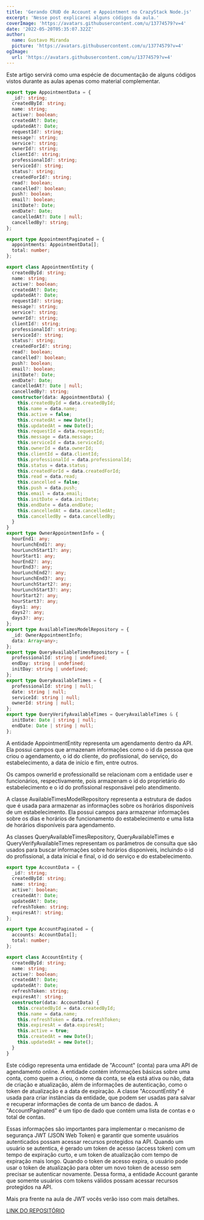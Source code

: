 ```yaml
---
title: 'Gerando CRUD de Account e Appointment no CrazyStack Node.js'
excerpt: 'Nesse post explicarei alguns códigos da aula.'
coverImage: 'https://avatars.githubusercontent.com/u/13774579?v=4'
date: '2022-05-20T05:35:07.322Z'
author:
  name: Gustavo Miranda
  picture: 'https://avatars.githubusercontent.com/u/13774579?v=4'
ogImage:
  url: 'https://avatars.githubusercontent.com/u/13774579?v=4'
---
```

Este artigo servirá como uma espécie de documentação de alguns códigos vistos durante as aulas apenas como material complementar.

```typescript
export type AppointmentData = {
  _id?: string;
  createdById: string;
  name: string;
  active?: boolean;
  createdAt?: Date;
  updatedAt?: Date;
  requestId?: string;
  message?: string;
  service?: string;
  ownerId?: string;
  clientId?: string;
  professionalId?: string;
  serviceId?: string;
  status?: string;
  createdForId?: string;
  read?: boolean;
  cancelled?: boolean;
  push?: boolean;
  email?: boolean;
  initDate?: Date;
  endDate?: Date;
  cancelledAt?: Date | null;
  cancelledBy?: string;
};

export type AppointmentPaginated = {
  appointments: AppointmentData[];
  total: number;
};

export class AppointmentEntity {
  createdById: string;
  name: string;
  active?: boolean;
  createdAt?: Date;
  updatedAt?: Date;
  requestId?: string;
  message?: string;
  service?: string;
  ownerId?: string;
  clientId?: string;
  professionalId?: string;
  serviceId?: string;
  status?: string;
  createdForId?: string;
  read?: boolean;
  cancelled?: boolean;
  push?: boolean;
  email?: boolean;
  initDate?: Date;
  endDate?: Date;
  cancelledAt?: Date | null;
  cancelledBy?: string;
  constructor(data: AppointmentData) {
    this.createdById = data.createdById;
    this.name = data.name;
    this.active = false;
    this.createdAt = new Date();
    this.updatedAt = new Date();
    this.requestId = data.requestId;
    this.message = data.message;
    this.serviceId = data.serviceId;
    this.ownerId = data.ownerId;
    this.clientId = data.clientId;
    this.professionalId = data.professionalId;
    this.status = data.status;
    this.createdForId = data.createdForId;
    this.read = data.read;
    this.cancelled = false;
    this.push = data.push;
    this.email = data.email;
    this.initDate = data.initDate;
    this.endDate = data.endDate;
    this.cancelledAt = data.cancelledAt;
    this.cancelledBy = data.cancelledBy;
  }
}
export type OwnerAppointmentInfo = {
  hourEnd1: any;
  hourLunchEnd1?: any;
  hourLunchStart1?: any;
  hourStart1: any;
  hourEnd2?: any;
  hourEnd3?: any;
  hourLunchEnd2?: any;
  hourLunchEnd3?: any;
  hourLunchStart2?: any;
  hourLunchStart3?: any;
  hourStart2?: any;
  hourStart3?: any;
  days1: any;
  days2?: any;
  days3?: any;
};
export type AvailableTimesModelRepository = {
  _id: OwnerAppointmentInfo;
  data: Array<any>;
};
export type QueryAvailableTimesRepository = {
  professionalId: string | undefined;
  endDay: string | undefined;
  initDay: string | undefined;
};
export type QueryAvailableTimes = {
  professionalId: string | null;
  date: string | null;
  serviceId: string | null;
  ownerId: string | null;
};
export type QueryVerifyAvailableTimes = QueryAvailableTimes & {
  initDate: Date | string | null;
  endDate: Date | string | null;
};

``` 
A entidade AppointmentEntity representa um agendamento dentro da API. Ela possui campos que armazenam informações como o id da pessoa que criou o agendamento, o id do cliente, do profissional, do serviço, do estabelecimento, a data de início e fim, entre outros.

Os campos ownerId e professionalId se relacionam com a entidade user e funcionários, respectivamente, pois armazenam o id do proprietário do estabelecimento e o id do profissional responsável pelo atendimento.

A classe AvailableTimesModelRepository representa a estrutura de dados que é usada para armazenar as informações sobre os horários disponíveis de um estabelecimento. Ela possui campos para armazenar informações sobre os dias e horários de funcionamento do estabelecimento e uma lista de horários disponíveis para agendamento.

As classes QueryAvailableTimesRepository, QueryAvailableTimes e QueryVerifyAvailableTimes representam os parâmetros de consulta que são usados para buscar informações sobre horários disponíveis, incluindo o id do profissional, a data inicial e final, o id do serviço e do estabelecimento.

```typescript
export type AccountData = {
  _id?: string;
  createdById: string;
  name: string;
  active?: boolean;
  createdAt?: Date;
  updatedAt?: Date;
  refreshToken: string;
  expiresAt?: string;
};

export type AccountPaginated = {
  accounts: AccountData[];
  total: number;
};

export class AccountEntity {
  createdById: string;
  name: string;
  active?: boolean;
  createdAt?: Date;
  updatedAt?: Date;
  refreshToken: string;
  expiresAt?: string;
  constructor(data: AccountData) {
    this.createdById = data.createdById;
    this.name = data.name;
    this.refreshToken = data.refreshToken;
    this.expiresAt = data.expiresAt;
    this.active = true;
    this.createdAt = new Date();
    this.updatedAt = new Date();
  }
}

``` 
Este código representa uma entidade de "Account" (conta) para uma API de agendamento online. A entidade contém informações básicas sobre uma conta, como quem a criou, o nome da conta, se ela está ativa ou não, data de criação e atualização, além de informações de autenticação, como o token de atualização e a data de expiração. A classe "AccountEntity" é usada para criar instâncias da entidade, que podem ser usadas para salvar e recuperar informações de conta de um banco de dados. A "AccountPaginated" é um tipo de dado que contém uma lista de contas e o total de contas.

Essas informações são importantes para implementar o mecanismo de segurança JWT (JSON Web Token) e garantir que somente usuários autenticados possam acessar recursos protegidos na API. Quando um usuário se autentica, é gerado um token de acesso (access token) com um tempo de expiração curto, e um token de atualização com tempo de expiração mais longo. Quando o token de acesso expira, o usuário pode usar o token de atualização para obter um novo token de acesso sem precisar se autenticar novamente. Dessa forma, a entidade Account garante que somente usuários com tokens válidos possam acessar recursos protegidos na API.

Mais pra frente na aula de JWT vocês verão isso com mais detalhes.

[LINK DO REPOSITÓRIO](https://github.com/gumiranda/CrazyStackNodeJs)